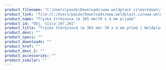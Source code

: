 ```yaml
---
product_filename: "C:\Users\paide\Downloads\www.weldplast.cz\markdown\tryska-sterbinova-o-365-mm-70-x-4-mm-prima.md"
product_link: "file:/C:/Users/paide/Downloads/www.weldplast.cz/www.weldplast.cz/sk/tryska-sterbinova-o-365-mm-70-x-4-mm-prima"
product_name: "Tryska štrbinova (ø 365 mm)70 x 4 mm priama"
product_id: "Obj. číslo:107.261"
product_title: "Tryska štěrbinová (ø 365 mm) 70 x 4 mm přímá | Weldplast"
product_desc: ""
product_specs: ""
product_downloads: ""
product_href: ""
product_desc_2: ""
product_accessories: ""
product_similar: ""
---
```

